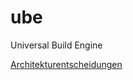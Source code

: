 ube
===

Universal Build Engine

[Architekturentscheidungen](/Deploying/ube.site/web/archdoc/9_Entscheidungen.md)